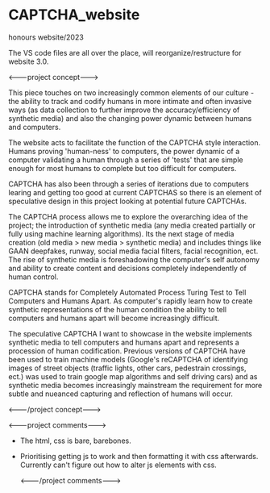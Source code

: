 # CAPTCHA_website

honours website/2023

The VS code files are all over the place, will reorganize/restructure for website 3.0.

   <---project concept--->

This piece touches on two increasingly common elements of our culture - the ability to track and codify humans in more intimate and often invasive ways (as data collection to further improve the accuracy/efficiency of synthetic media) and also the changing power dynamic between humans and computers.

The website acts to facilitate the function of the CAPTCHA style interaction. Humans proving 'human-ness' to computers, the power dynamic of a computer validating a human through a series of 'tests' that are simple enough for most humans to complete but too difficult for computers.

CAPTCHA has also been through a series of iterations due to computers learing and getting too good at current CAPTCHAS so there is an element of speculative design in this project looking at potential future CAPTCHAs.

The CAPTCHA process allows me to explore the overarching idea of the project; the introduction of synthetic media (any media created partially or fully using machine learning algorithms). Its the next stage of media creation (old media > new media > synthetic media) and includes things like GAAN deepfakes, runway, social media facial filters, facial recognition, ect. The rise of synthetic media is foreshadowing the computer's self autonomy and ability to create content and decisions completely independently of human control. 

CAPTCHA stands for Completely Automated Process Turing Test to Tell Computers and Humans Apart. As computer's rapidly learn how to create synthetic representations of the human condition the ability to tell computers and humans apart will become increasingly difficult.

The speculative CAPTCHA I want to showcase in the website implements synthetic media to tell computers and humans apart and represents a procession of human codification. Previous versions of CAPTCHA have been used to train machine models (Google's reCAPTCHA of identifying images of street objects (traffic lights, other cars, pedestrain crossings, ect.) was used to train google map algorithms and self driving cars) and as synthetic media becomes increasingly mainstream the requirement for more subtle and nueanced capturing and reflection of humans will occur.

   <---/project concept--->

   <---project comments--->
   
- The html, css is bare, barebones. 

- Prioritising getting js to work and then formatting it with css afterwards. Currently can't figure out how to alter js elements with css.

   <---/project comments--->
